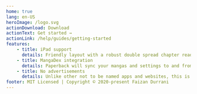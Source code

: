 ```yaml
---
home: true
lang: en-US
heroImage: /logo.svg
actionDownload: Download
actionText: Get started →
actionLink: /help/guides/getting-started
features:
    - title: iPad support
      details: Friendly layout with a robust double spread chapter reader for iPad. (iPadOS 13.4+)
    - title: MangaDex integration
      details: Paperback will sync your mangas and settings to and from MangaDex.
    - title: No advertisements
      details: Unlike other not to be named apps and websites, this is a fully ad-free experience.
footer: MIT Licensed | Copyright © 2020-present Faizan Durrani
---
```

